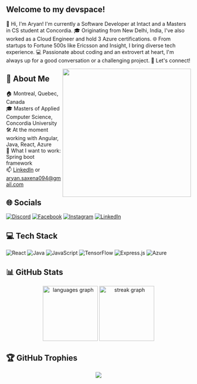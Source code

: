 ## Welcome to my devspace!
👋 Hi, I'm Aryan! I'm currently a Software Developer at Intact and a Masters in CS student at Concordia. 🎓 Originating from New Delhi, India, I've also worked as a Cloud Engineer and hold 3 Azure certifications. 🌐 From startups to Fortune 500s like Ericsson and Insight, I bring diverse tech experience. 💻 Passionate about coding and an extrovert at heart, I'm always up for a good conversation or a challenging project. 🚀 Let's connect!

<img align="right" height="350" width="350" src="https://media.giphy.com/media/yYSSBtDgbbRzq/giphy.gif"  />

## 💫 About Me
🏠 Montreal, Quebec, Canada<br>
🎓 Masters of Applied Computer Science, Concordia University<br>
🛠 At the moment working with Angular, Java, React, Azure<br>
👀 What I want to work: Spring boot framework<br>
📫 [LinkedIn](https://www.linkedin.com/in/aryansaxena094/) or aryan.saxena094@gmail.com

## 🌐 Socials
[![Discord](https://img.shields.io/badge/Discord-%237289DA.svg?logo=discord&logoColor=white)](https://discord.gg/aryan#8217) [![Facebook](https://img.shields.io/badge/Facebook-%231877F2.svg?logo=Facebook&logoColor=white)](https://facebook.com/aryan.saxena094) [![Instagram](https://img.shields.io/badge/Instagram-%23E4405F.svg?logo=Instagram&logoColor=white)](https://instagram.com/aryan5axena) [![LinkedIn](https://img.shields.io/badge/LinkedIn-%230077B5.svg?logo=linkedin&logoColor=white)](https://linkedin.com/in/aryansaxena094) 

## 💻 Tech Stack
![React](https://img.shields.io/badge/react-%2320232a.svg?style=for-the-badge&logo=react&logoColor=%2361DAFB) ![Java](https://img.shields.io/badge/java-%23ED8B00.svg?style=for-the-badge&logo=java&logoColor=white) ![JavaScript](https://img.shields.io/badge/javascript-%23323330.svg?style=for-the-badge&logo=javascript&logoColor=%23F7DF1E) ![TensorFlow](https://img.shields.io/badge/TensorFlow-%23FF6F00.svg?style=for-the-badge&logo=TensorFlow&logoColor=white) ![Express.js](https://img.shields.io/badge/express.js-%23404d59.svg?style=for-the-badge&logo=express&logoColor=%2361DAFB) ![Azure](https://img.shields.io/badge/azure-%230072C6.svg?style=for-the-badge&logo=azure-devops&logoColor=white)

## 📊 GitHub Stats
<div align="center">
  <img src="https://github-readme-stats.vercel.app/api/top-langs?username=aryansaxena094&locale=en&hide_title=false&layout=compact&card_width=320&langs_count=5&theme=dark&hide_border=false" height="150" alt="languages graph"  />
  <img src="https://streak-stats.demolab.com?user=aryansaxena094&locale=en&mode=daily&theme=dark&hide_border=false&border_radius=5" height="150" alt="streak graph"  />
</div>

## 🏆 GitHub Trophies
<p align="center">
  <img src="https://github-profile-trophy.vercel.app/?username=aryansaxena094&theme=darkhub&no-frame=false&no-bg=false&margin-w=4" />
</p>
